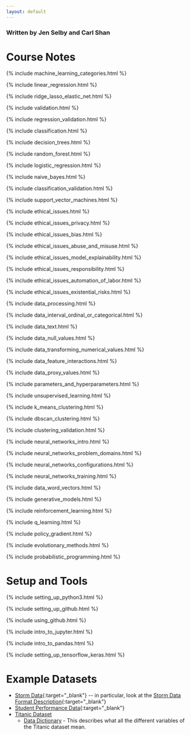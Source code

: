```yaml
---
layout: default
---
```


### Written by Jen Selby and Carl Shan

# Course Notes

{% include machine_learning_categories.html %}

{% include linear_regression.html %}

{% include ridge_lasso_elastic_net.html %}

{% include validation.html %}

{% include regression_validation.html %}

{% include classification.html %}

{% include decision_trees.html %}

{% include random_forest.html %}

{% include logistic_regression.html %}

{% include naive_bayes.html %}

{% include classification_validation.html %}

{% include support_vector_machines.html %}

{% include ethical_issues.html %}

{% include ethical_issues_privacy.html %}

{% include ethical_issues_bias.html %}

{% include ethical_issues_abuse_and_misuse.html %}

{% include ethical_issues_model_explainability.html %}

{% include ethical_issues_responsibility.html %}

{% include ethical_issues_automation_of_labor.html %}

{% include ethical_issues_existential_risks.html %}

{% include data_processing.html %}

{% include data_interval_ordinal_or_categorical.html %}

{% include data_text.html %}

{% include data_null_values.html %}

{% include data_transforming_numerical_values.html %}

{% include data_feature_interactions.html %}

{% include data_proxy_values.html %}

{% include parameters_and_hyperparameters.html %}

{% include unsupervised_learning.html %}

{% include k_means_clustering.html %}

{% include dbscan_clustering.html %}

{% include clustering_validation.html %}

{% include neural_networks_intro.html %}

{% include neural_networks_problem_domains.html %}

{% include neural_networks_configurations.html %}

{% include neural_networks_training.html %}

{% include data_word_vectors.html %}

{% include generative_models.html %}

{% include reinforcement_learning.html %}

{% include q_learning.html %}

{% include policy_gradient.html %}

{% include evolutionary_methods.html %}

{% include probabilistic_programming.html %}

# Setup and Tools

{% include setting_up_python3.html %}

{% include setting_up_github.html %}

{% include using_github.html %}

{% include intro_to_jupyter.html %}

{% include intro_to_pandas.html %}

{% include setting_up_tensorflow_keras.html %}

# Example Datasets

* [Storm Data](https://www.ncdc.noaa.gov/stormevents/ftp.jsp){:target="_blank"} -- in particular, look at the [Storm Data Format Description](http://www1.ncdc.noaa.gov/pub/data/swdi/stormevents/csvfiles/Storm-Data-Export-Format.docx){:target="_blank"} 
* [Student Performance Data](http://archive.ics.uci.edu/ml/datasets/student+performance){:target="_blank"}
* [Titanic Dataset](http://web.stanford.edu/class/archive/cs/cs109/cs109.1166/stuff/titanic.csv)
    * [Data Dictionary](http://choens.github.io/titanic/workshops/regression/data-dictionary/) - This describes what all the different variables of the Titanic dataset mean.
